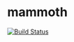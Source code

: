 # mammoth
[![Build Status](https://travis-ci.org/Den3/mammoth.svg?branch=master)](https://travis-ci.org/Den3/mammoth)
